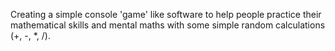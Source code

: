 Creating a simple console 'game' like software to help people practice their mathematical skills and mental maths with some simple random calculations (+, -, *, /).
